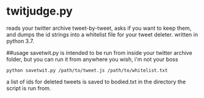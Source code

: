 # twitjudge.py
reads your twitter archive tweet-by-tweet, asks if you want to keep them, and dumps the id strings into a whitelist file for your tweet deleter. written in python 3.7.

##usage
savetwit.py is intended to be run from inside your twitter archive folder, but you can run it from anywhere you wish, i'm not your boss

`python savetwit.py /path/to/tweet.js /path/to/whitelist.txt`

a list of ids for deleted tweets is saved to bodied.txt in the directory the script is run from.
